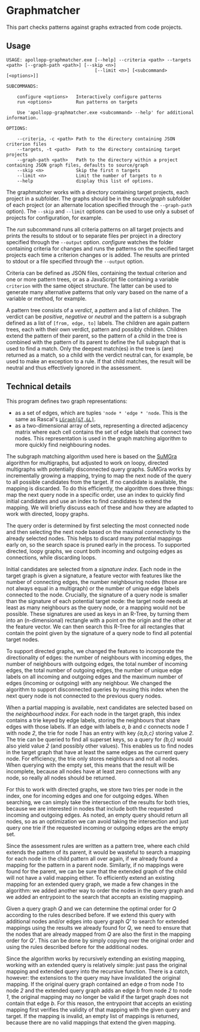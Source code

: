 # Graphmatcher

This part checks patterns against graphs extracted from code projects.

## Usage

```
USAGE: apollopp-graphmatcher.exe [--help] --criteria <path> --targets <path> [--graph-path <path>] [--skip <n>]
                                 [--limit <n>] [<subcommand> [<options>]]

SUBCOMMANDS:

    configure <options>   Interactively configure patterns
    run <options>         Run patterns on targets

    Use 'apollopp-graphmatcher.exe <subcommand> --help' for additional information.

OPTIONS:

    --criteria, -c <path> Path to the directory containing JSON criterion files
    --targets, -t <path>  Path to the directory containing target projects
    --graph-path <path>   Path to the directory within a project containing JSON graph files, defaults to source/graph
    --skip <n>            Skip the first n targets
    --limit <n>           Limit the number of targets to n
    --help                display this list of options.
```

The graphmatcher works with a directory containing target projects, each project in a subfolder. The graphs should be in the *source/graph* subfolder of each project (or an alternate location specified through the `--graph-path` option). The `--skip` and `--limit` options can be used to use only a subset of projects for configuration, for example.

The *run* subcommand runs all criteria patterns on all target projects and prints the results to stdout or to separate files per project in a directory specified through the `--output` option. *configure* watches the folder containing criteria for changes and runs the patterns on the specified target projects each time a criterion changes or is added. The results are printed to stdout or a file specified through the `--output` option.

Criteria can be defined as JSON files, containing the textual criterion and one or more pattern trees, or as a JavaScript file containing a variable `criterion` with the same object structure. The latter can be used to generate many alternative patterns that only vary based on the name of a variable or method, for example.

A pattern tree consists of a *verdict*, a *pattern* and a list of *children*. The verdict can be *positive*, *negative* or *neutral* and the pattern is a subgraph defined as a list of `[from, edge, to]` labels. The children are again pattern trees, each with their own verdict, pattern and possibly children. Children extend the pattern of their parent, so the pattern of a child in the tree is combined with the pattern of its parent to define the full subgraph that is used to find a match. Only the deepest match(es) in the tree is (are) returned as a match, so a child with the verdict neutral can, for example, be used to make an exception to a rule. If that child matches, the result will be neutral and thus effectively ignored in the assessment.

## Technical details

This program defines two graph representations: 

- as a set of edges, which are tuples `'node * 'edge * 'node`. This is the same as Rascal's [`LGraph[&T,&L]`](https://www.rascal-mpl.org/docs/Library/analysis/graphs/LabeledGraph/#analysis-graphs-LabeledGraph-LGraph).
- as a two-dimensional array of sets, representing a directed adjacency matrix where each cell contains the set of edge labels that connect two nodes. This representation is used in the graph matching algorithm to more quickly find neighbouring nodes.

The subgraph matching algorithm used here is based on the [SuMGra](https://doi.org/10.1007/978-3-319-44403-1_24) algorithm for multigraphs, but adjusted to work on loopy, directed multigraphs with potentially disconnected query graphs. SuMGra works by incrementally growing a mapping, trying to map the next node of the query to all possible candidates from the target. If no candidate is available, the mapping is discarded. To do this efficiently, the algorithm does three things: map the next query node in a specific order, use an index to quickly find initial candidates and use an index to find candidates to extend the mapping. We will briefly discuss each of these and how they are adapted to work with directed, loopy graphs.

The query order is determined by first selecting the most connected node and then selecting the next node based on the maximal connectivity to the already selected nodes. This helps to discard many potential mappings early on, so the search space is pruned early in the process. To supported directed, loopy graphs, we count both incoming and outgoing edges as connections, while discarding loops.

Initial candidates are selected from a *signature index*. Each node in the target graph is given a signature, a feature vector with features like the number of connecting edges, the number neighbouring nodes (those are not always equal in a multigraph) or the number of unique edge labels connected to the node. Crucially, the signature of a query node is smaller than the signature of each potential target node: the target node needs at least as many neighbours as the query node, or a mapping would not be possible. These signatures are used as keys in an R-Tree, by turning them into an (n-dimensional) rectangle with a point on the origin and the other at the feature vector. We can then search this R-Tree for all rectangles that contain the point given by the signature of a query node to find all potential target nodes.

To support directed graphs, we changed the features to incorporate the directionality of edges: the number of neighbours with incoming edges, the number of neighbours with outgoing edges, the total number of incoming edges, the total number of outgoing edges, the number of unique edge labels on all incoming and outgoing edges and the maximum number of edges (incoming or outgoing) with any neighbour. We changed the algorithm to support disconnected queries by reusing this index when the next query node is not connected to the previous query nodes.

When a partial mapping is available, next candidates are selected based on the *neighbourhood index*. For each node in the target graph, this index contains a trie keyed by edge labels, storing the neighbours that share edges with those labels. If an edge with labels *a*, *b* and *c* connects node *1* with node *2*, the trie for node *1* has an entry with key *{a,b,c}* storing value *2*. The trie can be queried to find all superset keys, so a query for *{b,c}* would also yield value *2* (and possibly other values). This enables us to find nodes in the target graph that have at least the same edges as the current query node. For efficiency, the trie only stores neighbours and not all nodes. When querying with the empty set, this means that the result will be incomplete, because all nodes have at least zero connections with any node, so really all nodes should be returned.

For this to work with directed graphs, we store two tries per node in the index, one for incoming edges and one for outgoing edges. When searching, we can simply take the intersection of the results for both tries, because we are interested in nodes that include both the requested incoming and outgoing edges. As noted, an empty query should return all nodes, so as an optimization we can avoid taking the intersection and just query one trie if the requested incoming or outgoing edges are the empty set.

Since the assessment rules are written as a pattern tree, where each child extends the pattern of its parent, it would be wasteful to search a mapping for each node in the child pattern all over again, if we already found a mapping for the pattern in a parent node. Similarly, if no mappings were found for the parent, we can be sure that the extended graph of the child will not have a valid mapping either. To efficiently extend an existing mapping for an extended query graph, we made a few changes in the algorithm: we added another way to order the nodes in the query graph and we added an entrypoint to the search that accepts an existing mapping.

Given a query graph *Q* and we can determine the optimal order for *Q* according to the rules described before. If we extend this query with additional nodes and/or edges into query graph *Q'* to search for extended mappings using the results we already found for *Q*, we need to ensure that the nodes that are already mapped from *Q* are also the first in the mapping order for *Q'*. This can be done by simply copying over the original order and using the rules described before for the additional nodes.

Since the algorithm works by recursively extending an existing mapping, working with an extended query is relatively simple: just pass the original mapping and extended query into the recursive function. There is a catch, however: the extensions to the query may have invalidated the original mapping. If the original query graph contained an edge *a* from node *1* to node *2* and the extended query graph adds an edge *b* from node *2* to node *1*, the original mapping may no longer be valid if the target graph does not contain that edge *b*. For this reason, the entrypoint that accepts an existing mapping first verifies the validity of that mapping with the given query and target. If the mapping is invalid, an empty list of mappings is returned, because there are no valid mappings that extend the given mapping.

